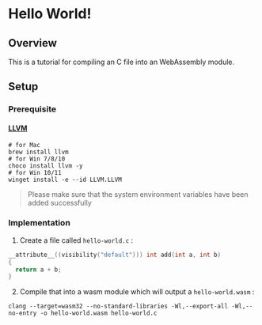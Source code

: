 # Hello World!

## Overview

This is a tutorial for compiling an C file into an WebAssembly module.

## Setup

### Prerequisite

#### [LLVM][1]

```shell
# for Mac
brew install llvm
# for Win 7/8/10
choco install llvm -y
# for Win 10/11
winget install -e --id LLVM.LLVM
```

> Please make sure that the system environment variables have been added successfully

### Implementation

1.  Create a file called `hello-world.c` :

```c
__attribute__((visibility("default"))) int add(int a, int b)
{
  return a + b;
}
```

2.  Compile that into a wasm module which will output a `hello-world.wasm` :

```shell
clang --target=wasm32 --no-standard-libraries -Wl,--export-all -Wl,--no-entry -o hello-world.wasm hello-world.c
```

[1]: https://llvm.org/
